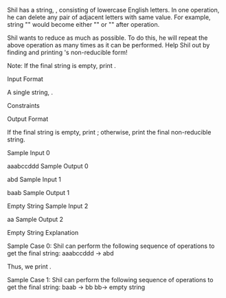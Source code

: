 Shil has a string, , consisting of  lowercase English letters. In one operation, he can delete any pair of adjacent letters with same value. For example, string "" would become either "" or "" after  operation.

Shil wants to reduce  as much as possible. To do this, he will repeat the above operation as many times as it can be performed. Help Shil out by finding and printing 's non-reducible form!

Note: If the final string is empty, print .

Input Format

A single string, .

Constraints

Output Format

If the final string is empty, print ; otherwise, print the final non-reducible string.

Sample Input 0

aaabccddd
Sample Output 0

abd
Sample Input 1

baab
Sample Output 1

Empty String
Sample Input 2

aa
Sample Output 2

Empty String
Explanation

Sample Case 0: 
Shil can perform the following sequence of operations to get the final string:
aaabccddd -> abd

Thus, we print .

Sample Case 1: 
Shil can perform the following sequence of operations to get the final string:
baab -> bb
bb-> empty string 

